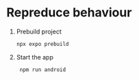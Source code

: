 # Repreduce behaviour

1. Prebuild project

   ```bash
   npx expo prebuild
   ```

2. Start the app

   ```bash
    npm run android
   ```
